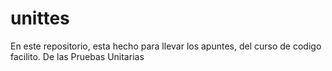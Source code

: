 # unittes
En este repositorio, esta hecho para llevar los apuntes, del curso de codigo facilito. De las Pruebas Unitarias
